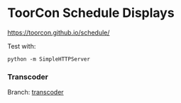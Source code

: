 # ToorCon Schedule Displays

https://toorcon.github.io/schedule/

Test with:
```
python -m SimpleHTTPServer
```

### Transcoder
Branch: [transcoder](https://github.com/lanrat/ToorConHUD/tree/transcoder)
